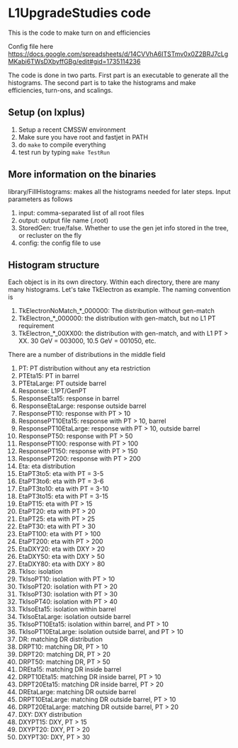 # L1UpgradeStudies code

This is the code to make turn on and efficiencies

Config file here
https://docs.google.com/spreadsheets/d/14CVVhA6ITSTmv0x0Z2BRJ7cLgMKabi6TWsDXbyffGBg/edit#gid=1735114236

The code is done in two parts.  First part is an executable to generate all the histograms.  The second part is to take the histograms and make efficiencies, turn-ons, and scalings.





## Setup (on lxplus)

1. Setup a recent CMSSW environment
1. Make sure you have root and fastjet in PATH
1. do `make` to compile everything
1. test run by typing `make TestRun`



## More information on the binaries

library/FillHistograms: makes all the histograms needed for later steps.  Input parameters as follows
1. input: comma-separated list of all root files
1. output: output file name (.root)
1. StoredGen: true/false.  Whether to use the gen jet info stored in the tree, or recluster on the fly
1. config: the config file to use


## Histogram structure

Each object is in its own directory.  Within each directory, there are many many histograms.  Let's take TkElectron as example.  The naming convention is
1. TkElectronNoMatch_*_000000: The distribution without gen-match
1. TkElectron_*_000000: the distribution with gen-match, but no L1 PT requirement
1. TkElectron_*_00XX00: the distribution with gen-match, and with L1 PT > XX.  30 GeV = 003000, 10.5 GeV = 001050, etc.

There are a number of distributions in the middle field
1. PT: PT distribution without any eta restriction
1. PTEta15: PT in barrel
1. PTEtaLarge: PT outside barrel
1. Response: L1PT/GenPT
1. ResponseEta15: response in barrel
1. ResponseEtaLarge: response outside barrel
1. ResponsePT10: response with PT > 10
1. ResponsePT10Eta15: response with PT > 10, barrel
1. ResponsePT10EtaLarge: response with PT > 10, outside barrel
1. ResponsePT50: response with PT > 50
1. ResponsePT100: response with PT > 100
1. ResponsePT150: response with PT > 150
1. ResponsePT200: response with PT > 200
1. Eta: eta distribution
1. EtaPT3to5: eta with PT = 3-5
1. EtaPT3to6: eta with PT = 3-6
1. EtaPT3to10: eta with PT = 3-10
1. EtaPT3to15: eta with PT = 3-15
1. EtaPT15: eta with PT > 15
1. EtaPT20: eta with PT > 20
1. EtaPT25: eta with PT > 25
1. EtaPT30: eta with PT > 30
1. EtaPT100: eta with PT > 100
1. EtaPT200: eta with PT > 200
1. EtaDXY20: eta with DXY > 20
1. EtaDXY50: eta with DXY > 50
1. EtaDXY80: eta with DXY > 80
1. TkIso: isolation
1. TkIsoPT10: isolation with PT > 10
1. TkIsoPT20: isolation with PT > 20
1. TkIsoPT30: isolation with PT > 30
1. TkIsoPT40: isolation with PT > 40
1. TkIsoEta15: isolation within barrel
1. TkIsoEtaLarge: isolation outside barrel
1. TkIsoPT10Eta15: isolation within barrel, and PT > 10
1. TkIsoPT10EtaLarge: isolation outside barrel, and PT > 10
1. DR: matching DR distribution
1. DRPT10: matching DR, PT > 10
1. DRPT20: matching DR, PT > 20
1. DRPT50: matching DR, PT > 50
1. DREta15: matching DR inside barrel
1. DRPT10Eta15: matching DR inside barrel, PT > 10
1. DRPT20Eta15: matching DR inside barrel, PT > 20
1. DREtaLarge: matching DR outside barrel
1. DRPT10EtaLarge: matching DR outside barrel, PT > 10
1. DRPT20EtaLarge: matching DR outside barrel, PT > 20
1. DXY: DXY distribution
1. DXYPT15: DXY, PT > 15
1. DXYPT20: DXY, PT > 20
1. DXYPT30: DXY, PT > 30

























